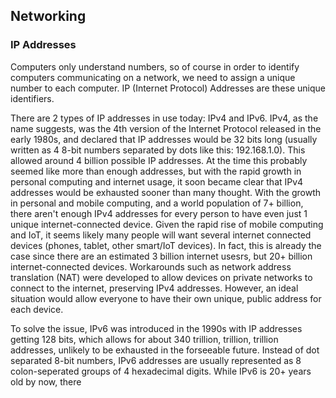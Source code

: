 ## Networking
### IP Addresses
Computers only understand numbers, so of course in order to identify computers communicating on a network, we need to assign a unique number to each computer. IP (Internet Protocol) Addresses are these unique identifiers. 

There are 2 types of IP addresses in use today: IPv4 and IPv6. IPv4, as the name suggests, was the 4th version of the Internet Protocol released in the early 1980s, and declared that IP addresses would be 32 bits long (usually written as 4 8-bit numbers separated by dots like this: 192.168.1.0). This allowed around 4 billion possible IP addresses. At the time this probably seemed like more than enough addresses, but with the rapid growth in personal computing and internet usage, it soon became clear that IPv4 addresses would be exhausted sooner than many thought. With the growth in personal and mobile computing, and a world population of 7+ billion, there aren't enough IPv4 addresses for every person to have even just 1 unique internet-connected device. Given the rapid rise of mobile computing and IoT, it seems likely many people will want several internet connected devices (phones, tablet, other smart/IoT devices). In fact, this is already the case since there are an estimated 3 billion internet usesrs, but 20+ billion internet-connected devices. Workarounds such as network address translation (NAT) were developed to allow devices on private networks to connect to the internet, preserving IPv4 addresses. However, an ideal situation would allow everyone to have their own unique, public address for each device.

To solve the issue, IPv6 was introduced in the 1990s with IP addresses getting 128 bits, which allows for about 340 trillion, trillion, trillion addresses, unlikely to be exhausted in the forseeable future. Instead of dot separated 8-bit numbers, IPv6 addresses are usually represented as 8 colon-seperated groups of 4 hexadecimal digits. While IPv6 is 20+ years old by now, there